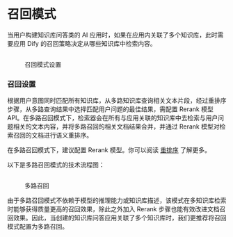 # 召回模式

当用户构建知识库问答类的 AI 应用时，如果在应用内关联了多个知识库，此时需要应用 Dify 的召回策略决定从哪些知识库中检索内容。

<figure><img src="https://assets-docs.dify.ai/dify-enterprise-mintlify/zh_CN/learn-more/extended-reading/retrieval-augment/c0d6a2517ce9ba13a35cbbd5d94091aa.png" alt=""><figcaption><p>召回模式设置</p></figcaption></figure>

### 召回设置

根据用户意图同时匹配所有知识库，从多路知识库查询相关文本片段，经过重排序步骤，从多路查询结果中选择匹配用户问题的最佳结果，需配置 Rerank 模型 API。在多路召回模式下，检索器会在所有与应用关联的知识库中去检索与用户问题相关的文本内容，并将多路召回的相关文档结果合并，并通过 Rerank 模型对检索召回的文档进行语义重排序。

在多路召回模式下，建议配置 Rerank 模型。你可以阅读 [重排序](https://docs.dify.ai/v/zh-hans/learn-more/extended-reading/retrieval-augment/rerank) 了解更多。

以下是多路召回模式的技术流程图：

<figure><img src="https://assets-docs.dify.ai/dify-enterprise-mintlify/zh_CN/learn-more/extended-reading/retrieval-augment/af426fa2d9ba358ca769a19f70369b31.png" alt=""><figcaption><p>多路召回</p></figcaption></figure>

由于多路召回模式不依赖于模型的推理能力或知识库描述，该模式在多知识库检索时能够获得质量更高的召回效果，除此之外加入 Rerank 步骤也能有效改进文档召回效果。因此，当创建的知识库问答应用关联了多个知识库时，我们更推荐将召回模式配置为多路召回。
